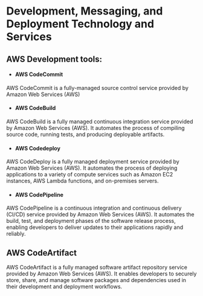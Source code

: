 # Development, Messaging, and Deployment Technology and Services

## AWS Development tools:

* #### AWS CodeCommit

AWS CodeCommit is a fully-managed source control service provided by Amazon Web Services (AWS)

* #### AWS CodeBuild

AWS CodeBuild is a fully managed continuous integration service provided by Amazon Web Services (AWS). It automates the process of compiling source code, running tests, and producing deployable artifacts.

* #### AWS Codedeploy

AWS CodeDeploy is a fully managed deployment service provided by Amazon Web Services (AWS). It automates the process of deploying applications to a variety of compute services such as Amazon EC2 instances, AWS Lambda functions, and on-premises servers.

* #### AWS CodePipeline

AWS CodePipeline is a continuous integration and continuous delivery (CI/CD) service provided by Amazon Web Services (AWS). It automates the build, test, and deployment phases of the software release process, enabling developers to deliver updates to their applications rapidly and reliably.

## AWS CodeArtifact

AWS CodeArtifact is a fully managed software artifact repository service provided by Amazon Web Services (AWS). It enables developers to securely store, share, and manage software packages and dependencies used in their development and deployment workflows.